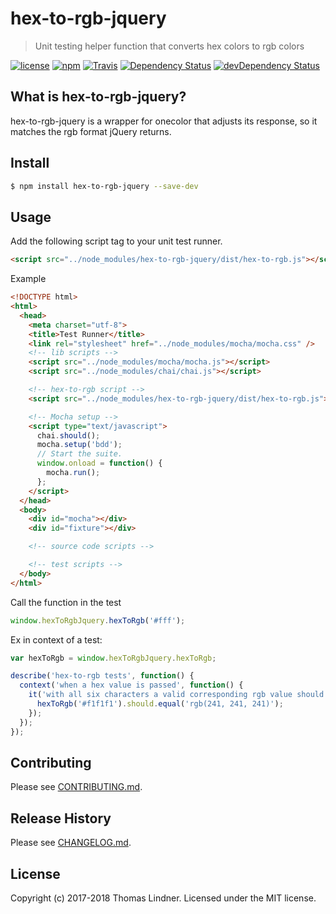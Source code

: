 # hex-to-rgb-jquery

> Unit testing helper function that converts hex colors to rgb colors

[![license](https://img.shields.io/github/license/tclindner/hex-to-rgb-jquery.svg?maxAge=2592000&style=flat-square)](https://github.com/tclindner/hex-to-rgb-jquery/blob/master/LICENSE)
[![npm](https://img.shields.io/npm/v/hex-to-rgb-jquery.svg?maxAge=2592000?style=flat-square)](https://www.npmjs.com/package/hex-to-rgb-jquery)
[![Travis](https://img.shields.io/travis/tclindner/hex-to-rgb-jquery.svg?maxAge=2592000?style=flat-square)](https://travis-ci.org/tclindner/hex-to-rgb-jquery)
[![Dependency Status](https://david-dm.org/tclindner/hex-to-rgb-jquery.svg?style=flat-square)](https://david-dm.org/tclindner/hex-to-rgb-jquery)
[![devDependency Status](https://david-dm.org/tclindner/hex-to-rgb-jquery/dev-status.svg?style=flat-square)](https://david-dm.org/tclindner/hex-to-rgb-jquery#info=devDependencies)

## What is hex-to-rgb-jquery?

hex-to-rgb-jquery is a wrapper for onecolor that adjusts its response, so it matches the rgb format jQuery returns.

## Install

```bash
$ npm install hex-to-rgb-jquery --save-dev
```

## Usage

Add the following script tag to your unit test runner.

```html
<script src="../node_modules/hex-to-rgb-jquery/dist/hex-to-rgb.js"></script>
```

Example

```html
<!DOCTYPE html>
<html>
  <head>
    <meta charset="utf-8">
    <title>Test Runner</title>
    <link rel="stylesheet" href="../node_modules/mocha/mocha.css" />
    <!-- lib scripts -->
    <script src="../node_modules/mocha/mocha.js"></script>
    <script src="../node_modules/chai/chai.js"></script>

    <!-- hex-to-rgb script -->
    <script src="../node_modules/hex-to-rgb-jquery/dist/hex-to-rgb.js"></script>

    <!-- Mocha setup -->
    <script type="text/javascript">
      chai.should();
      mocha.setup('bdd');
      // Start the suite.
      window.onload = function() {
        mocha.run();
      };
    </script>
  </head>
  <body>
    <div id="mocha"></div>
    <div id="fixture"></div>

    <!-- source code scripts -->

    <!-- test scripts -->
  </body>
</html>
```

Call the function in the test

```javascript
window.hexToRgbJquery.hexToRgb('#fff');
```

Ex in context of a test:

```javascript
var hexToRgb = window.hexToRgbJquery.hexToRgb;

describe('hex-to-rgb tests', function() {
  context('when a hex value is passed', function() {
    it('with all six characters a valid corresponding rgb value should be returned', function() {
      hexToRgb('#f1f1f1').should.equal('rgb(241, 241, 241)');
    });
  });
});
```

## Contributing

Please see [CONTRIBUTING.md](CONTRIBUTING.md).

## Release History

Please see [CHANGELOG.md](CHANGELOG.md).

## License

Copyright (c) 2017-2018 Thomas Lindner. Licensed under the MIT license.
